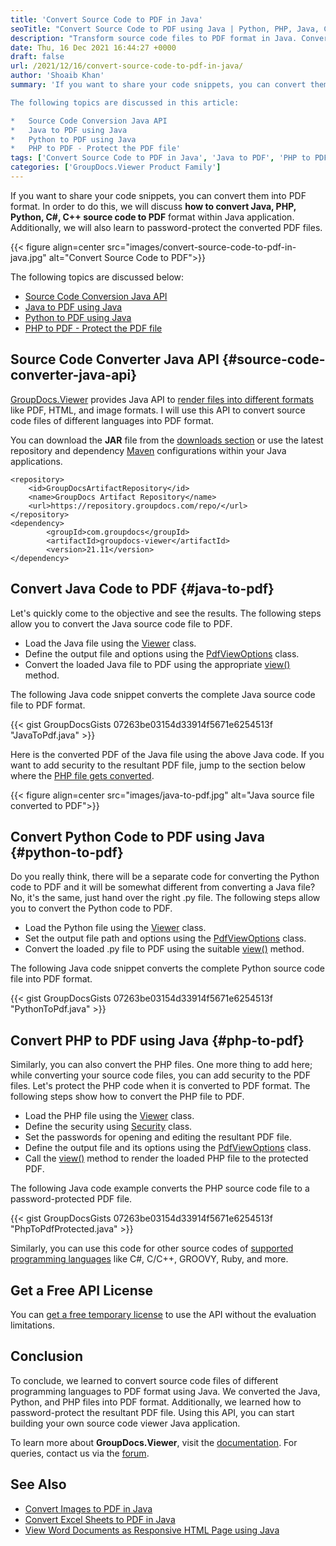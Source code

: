 ```yaml
---
title: 'Convert Source Code to PDF in Java'
seoTitle: "Convert Source Code to PDF using Java | Python, PHP, Java, CPP, etc"
description: "Transform source code files to PDF format in Java. Convert Python, Java, PHP, and more programming language files to PDF using document conversion API."
date: Thu, 16 Dec 2021 16:44:27 +0000
draft: false
url: /2021/12/16/convert-source-code-to-pdf-in-java/
author: 'Shoaib Khan'
summary: 'If you want to share your code snippets, you can convert them into PDF format. In this article, we will discuss **how to convert Java, Python, C++, PHP source code to PDF** format within Java application. Additionally, we will also learn to password-protect the converted PDF files.

The following topics are discussed in this article:

*   Source Code Conversion Java API
*   Java to PDF using Java
*   Python to PDF using Java
*   PHP to PDF - Protect the PDF file'
tags: ['Convert Source Code to PDF in Java', 'Java to PDF', 'PHP to PDF', 'Python Code to PDF', 'Source Code to PDF']
categories: ['GroupDocs.Viewer Product Family']
---
```


If you want to share your code snippets, you can convert them into PDF format. In order to do this, we will discuss **how to convert Java, PHP, Python, **C#, C++** source code to PDF** format within Java application. Additionally, we will also learn to password-protect the converted PDF files.



{{< figure align=center src="images/convert-source-code-to-pdf-in-java.jpg" alt="Convert Source Code to PDF">}}


The following topics are discussed below:

*   [Source Code Conversion Java API][1]
*   [Java to PDF using Java][2]
*   [Python to PDF using Java][3]
*   [PHP to PDF - Protect the PDF file][4]

## Source Code Converter Java API {#source-code-converter-java-api}

[GroupDocs.Viewer][5] provides Java API to [render files into different formats][6] like PDF, HTML, and image formats. I will use this API to convert source code files of different languages into PDF format.

You can download the **JAR** file from the [downloads section][7] or use the latest repository and dependency [Maven][8] configurations within your Java applications.

```
<repository>
	<id>GroupDocsArtifactRepository</id>
	<name>GroupDocs Artifact Repository</name>
	<url>https://repository.groupdocs.com/repo/</url>
</repository>
<dependency>
        <groupId>com.groupdocs</groupId>
        <artifactId>groupdocs-viewer</artifactId>
        <version>21.11</version> 
</dependency>
```

## Convert Java Code to PDF {#java-to-pdf}

Let's quickly come to the objective and see the results. The following steps allow you to convert the Java source code file to PDF.

*   Load the Java file using the [Viewer][9] class.
*   Define the output file and options using the [PdfViewOptions][10] class.
*   Convert the loaded Java file to PDF using the appropriate [view()][11] method.

The following Java code snippet converts the complete Java source code file to PDF format.

{{< gist GroupDocsGists 07263be03154d33914f5671e6254513f "JavaToPdf.java" >}}

Here is the converted PDF of the Java file using the above Java code. If you want to add security to the resultant PDF file, jump to the section below where the [PHP file gets converted][12].



{{< figure align=center src="images/java-to-pdf.jpg" alt="Java source file converted to PDF">}}


## Convert Python Code to PDF using Java {#python-to-pdf}

Do you really think, there will be a separate code for converting the Python code to PDF and it will be somewhat different from converting a Java file? No, it's the same, just hand over the right .py file. The following steps allow you to convert the Python code to PDF.

*   Load the Python file using the [Viewer][13] class.
*   Set the output file path and options using the [PdfViewOptions][14] class.
*   Convert the loaded .py file to PDF using the suitable [view()][15] method.

The following Java code snippet converts the complete Python source code file into PDF format.

{{< gist GroupDocsGists 07263be03154d33914f5671e6254513f "PythonToPdf.java" >}}

## Convert PHP to PDF using Java {#php-to-pdf}

Similarly, you can also convert the PHP files. One more thing to add here; while converting your source code files, you can add security to the PDF files. Let's protect the PHP code when it is converted to PDF format. The following steps show how to convert the PHP file to PDF.

*   Load the PHP file using the [Viewer][16] class.
*   Define the security using [Security][17] class.
*   Set the passwords for opening and editing the resultant PDF file.
*   Define the output file and its options using the [PdfViewOptions][18] class.
*   Call the [view()][19] method to render the loaded PHP file to the protected PDF.

The following Java code example converts the PHP source code file to a password-protected PDF file.

{{< gist GroupDocsGists 07263be03154d33914f5671e6254513f "PhpToPdfProtected.java" >}}

Similarly, you can use this code for other source codes of [supported programming languages][20] like C#, C/C++, GROOVY, Ruby, and more.

## Get a Free API License

You can [get a free temporary license][21] to use the API without the evaluation limitations.

## Conclusion

To conclude, we learned to convert source code files of different programming languages to PDF format using Java. We converted the Java, Python, and PHP files into PDF format. Additionally, we learned how to password-protect the resultant PDF file. Using this API, you can start building your own source code viewer Java application.

To learn more about **GroupDocs.Viewer**, visit the [documentation][22]. For queries, contact us via the [forum][23].

## See Also

*   [Convert Images to PDF in Java][24]
*   [Convert Excel Sheets to PDF in Java][25]
*   [View Word Documents as Responsive HTML Page using Java][26]







[1]: #source-code-converter-java-api
[2]: #java-to-pdf
[3]: #python-to-pdf
[4]: #php-to-pdf
[5]: https://products.groupdocs.com/viewer/
[6]: https://docs.groupdocs.com/viewer/java/supported-document-formats/
[7]: https://downloads.groupdocs.com/viewer
[8]: https://repository.groupdocs.com/webapp/#/artifacts/browse/tree/General/repo/com/groupdocs
[9]: https://apireference.groupdocs.com/viewer/java/com.groupdocs.viewer/Viewer
[10]: https://apireference.groupdocs.com/viewer/java/com.groupdocs.viewer.options/PdfViewOptions
[11]: https://apireference.groupdocs.com/viewer/java/com.groupdocs.viewer/Viewer#view(com.groupdocs.viewer.options.ViewOptions)
[12]: #php-to-pdf
[13]: https://apireference.groupdocs.com/viewer/java/com.groupdocs.viewer/Viewer
[14]: https://apireference.groupdocs.com/viewer/java/com.groupdocs.viewer.options/PdfViewOptions
[15]: https://apireference.groupdocs.com/viewer/java/com.groupdocs.viewer/Viewer#view(com.groupdocs.viewer.options.ViewOptions)
[16]: https://apireference.groupdocs.com/viewer/java/com.groupdocs.viewer/Viewer
[17]: https://apireference.groupdocs.com/viewer/java/com.groupdocs.viewer.options/Security
[18]: https://apireference.groupdocs.com/viewer/java/com.groupdocs.viewer.options/PdfViewOptions
[19]: https://apireference.groupdocs.com/viewer/java/com.groupdocs.viewer/Viewer#view(com.groupdocs.viewer.options.ViewOptions)
[20]: https://docs.groupdocs.com/viewer/java/supported-document-formats/
[21]: https://purchase.groupdocs.com/temporary-license
[22]: https://docs.groupdocs.com/viewer
[23]: https://forum.groupdocs.com/
[24]: https://blog.groupdocs.com/2021/04/21/convert-images-to-pdf-in-java/
[25]: https://blog.groupdocs.com/2021/11/21/convert-excel-spreadsheets-to-pdf-in-java/
[26]: https://blog.groupdocs.com/2021/09/23/view-word-documents-as-responsive-html-page-using-java/

